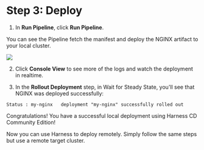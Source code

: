 # Step 3: Deploy

1. In **Run Pipeline**, click **Run Pipeline**.

  You can see the Pipeline fetch the manifest and deploy the NGINX artifact to your local cluster.

  ![](./static/harness-community-edition-quickstart-138.png)

2. Click **Console View** to see more of the logs and watch the deployment in realtime.

3. In the **Rollout Deployment** step, in Wait for Steady State, you'll see that NGINX was deployed successfully:

  ```
  Status : my-nginx   deployment "my-nginx" successfully rolled out
  ```

Congratulations! You have a successful local deployment using Harness CD Community Edition!

Now you can use Harness to deploy remotely. Simply follow the same steps but use a remote target cluster.
